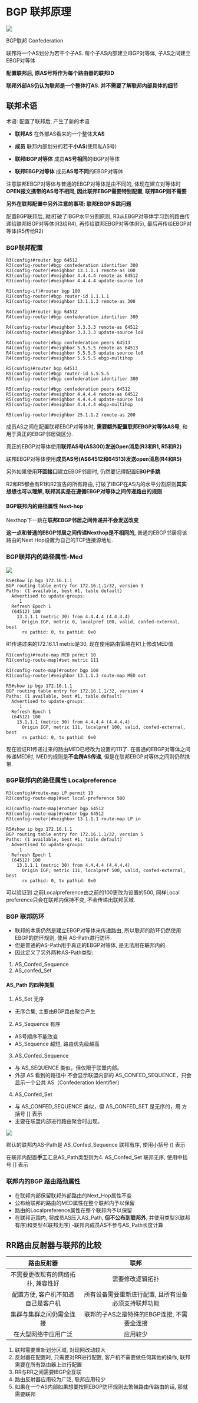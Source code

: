 # BGP 联邦原理

![](image/240703.png)

BGP联邦 Confederation

联邦将一个AS划分为若干个子AS. 每个子AS内部建立IBGP对等体, 子AS之间建立EBGP对等体

**配置联邦后, 原AS号将作为每个路由器的联邦ID**

**联邦外部AS仍认为联邦是一个整体打AS. 并不需要了解联邦内部具体的细节**

## 联邦术语

术语: 配置了联邦后, 产生了新的术语

- **联邦AS** 在外部AS看来的一个整体**大AS**
- **成员** 联邦内部划分的若干**小AS**(使用私AS号)

- **联邦IBGP对等体** 成员**AS号相同**的IBGP对等体 
- **联邦EBGP对等体** 成员**AS号不同**的EBGP对等体

注意联邦EBGP对等体与普通的EBGP对等体是由不同的, 体现在建立对等体时**OPEN报文携带的AS号不相同, 因此联邦EBGP需要特别配置, 联邦BGP则不需要**

**另外在联邦配置中另外注意的事项: 联邦EBGP多跳问题**

配置BGP联邦后, 就i打破了IBGP水平分割原则, R3从EBGP对等体学习到的路由传递给联邦IBGP对等体(R3给R4), 再传给联邦EBGP对等体(R5), 最后再传给EBGP对等体(R5传给R2)

### BGP联邦配置

```
R3(config)#router bgp 64512
R3(config-router)#bgp confederation identifier 300
R3(config-router)#neighbor 13.1.1.1 remote-as 100
R3(config-router)#neighbor 4.4.4.4 remote-as 64512
R3(config-router)#neighbor 4.4.4.4 update-source lo0
```

```
R1(config-if)#router bgp 100
R1(config-router)#bgp router-id 1.1.1.1
R1(config-router)#neighbor 13.1.1.3 remote-as 300
```

```
R4(config)#router bgp 64512
R4(config-router)#bgp confederation identifier 300

R4(config-router)#neighbor 3.3.3.3 remote-as 64512
R4(config-router)#neighbor 3.3.3.3 update-source lo0

R4(config-router)#bgp confederation peers 64513
R4(config-router)#neighbor 5.5.5.5 remote-as 64513
R4(config-router)#neighbor 5.5.5.5 update-source lo0
R4(config-router)#neighbor 5.5.5.5 ebgp-multihop
```

```
R5(config)#router bgp 64513
R5(config-router)#bgp router-id 5.5.5.5
R5(config-router)#bgp confederation identifier 300

R5(config-router)#bgp confederation peers 64512
R5(config-router)#neighbor 4.4.4.4 remote-as 64512
R5(config-router)#neighbor 4.4.4.4 update-source lo0
R5(config-router)#neighbor 4.4.4.4 ebgp-multihop

R5(config-router)#neighbor 25.1.1.2 remote-as 200
```

成员AS之间在配置联邦EBGP对等体时, **需要额外配置联邦EBGP对等体AS号**, 和用于真正的EBGP邻居做区分.

真正的EBGP对等体使用**联邦AS号(AS300)发送Open消息(R3和R1, R5和R2)**

联邦EBGP对等体使用**成员AS号(AS64512和64513)发送open消息(R4和R5)**

另外如果使用**环回接口**建立EBGP邻居时, 仍然要记得配置**EBGP多跳**

R2和R5都会有R1和R2宣告的所有路由, 打破了IBGP在AS内的水平分割原则**其实想想也可以理解, 联邦其实是在遵循EBGP对等体之间传递路由的规则**


#### BGP联邦内的路径属性 Next-hop

Nexthop下一跳在**联邦EBGP邻居之间传递并不会发送改变**

**这一点和普通的EBGP邻居之间传递Nexthop是不相同的,** 普通的EBGP邻居将该路由的Next Hop设置为自己的TCP连接源地址.


### BGP联邦内的路径属性-Med

![](image/240703.png)

```
R5#show ip bgp 172.16.1.1
BGP routing table entry for 172.16.1.1/32, version 3
Paths: (1 available, best #1, table default)
  Advertised to update-groups:
     1
  Refresh Epoch 1
  (64512) 100
    13.1.1.1 (metric 30) from 4.4.4.4 (4.4.4.4)
      Origin IGP, metric 0, localpref 100, valid, confed-external, best
      rx pathid: 0, tx pathid: 0x0
```

R1传递过来的172.16.1.1 metric是30, 现在使用路由策略在R1上修改MED值

```
R1(config)#route-map MED permit 10
R1(config-route-map)#set metric 111

R1(config-route-map)#router bgp 100
R1(config-router)#neighbor 13.1.1.3 route-map MED out
```

```
R5#show ip bgp 172.16.1.1
BGP routing table entry for 172.16.1.1/32, version 4
Paths: (1 available, best #1, table default)
  Advertised to update-groups:
     1
  Refresh Epoch 1
  (64512) 100
    13.1.1.1 (metric 30) from 4.4.4.4 (4.4.4.4)
      Origin IGP, metric 111, localpref 100, valid, confed-external, best
      rx pathid: 0, tx pathid: 0x0
```

现在验证R1传递过来的路由MED已经改为设置的111了. 在普通的EBGP对等体之间传递MED时, MED的规则是**不会跨AS传递**, 但是在联邦EBGP对等体之间则仍然携带.

### BGP联邦内的路径属性 Localpreference

```
R3(config)#route-map LP permit 10
R3(config-route-map)#set local-preference 500

R3(config-route-map)#rotuer bgp 64512
R3(config-route-map)#router bgp 64512
R3(config-router)#neighbor 13.1.1.1 route-map LP in
```

```
R5#show ip bgp 172.16.1.1
BGP routing table entry for 172.16.1.1/32, version 5
Paths: (1 available, best #1, table default)
  Advertised to update-groups:
     1
  Refresh Epoch 1
  (64512) 100
    13.1.1.1 (metric 30) from 4.4.4.4 (4.4.4.4)
      Origin IGP, metric 111, localpref 500, valid, confed-external, best
      rx pathid: 0, tx pathid: 0x0
```

可以验证到 之前Localpreference由之前的100更改为设置的500, 同样Local preference只会在联邦内保持不变, 不会传递出联邦区域.

### BGP 联邦防环

- 联邦的本质仍然是建立EBGP对等体来传递路由, 所以联邦的防环仍然使用EBGP的防环规则, 使用 AS-Path进行防环
- 但是普通的AS-Path用于真正的EBGP对等体, 是无法用在联邦内的
- 因此定义了另外两种AS-Path类型:
1. AS_Confed_Sequence
2. AS_confed_Set

#### AS_Path 的四种类型

1. AS_Set 无序
- 无序合集, 主要由BGP路由聚合产生

2. AS_Sequence 有序
- AS号顺序不能改变
- AS_Sequence 越短, 路由优先级越高

3. AS_Confed_Sequence
- 与 AS_SEQUENCE 类似，但仅限于联盟内部。
- 外部 AS 看到的路径中 不会显示联盟内部的 AS_CONFED_SEQUENCE，只会显示一个公共 AS（Confederation Identifier）

4. AS_Confed_Set
- 与 AS_CONFED_SEQUENCE 类似，但 AS_CONFED_SET 是无序的，用 方括号 [] 表示
- 主要在联盟内部进行路由聚合时出现。

![](image/270700.png)

默认的联邦内AS-Path是 AS_Confed_Sequence 联邦有序, 使用小括号 () 表示

在联邦内配置**手工**汇总AS_Path类型则为4. AS_Confed_Set 联邦无序, 使用中括号 [] 表示

### 联邦内的BGP 路由路劲属性

- 在联邦内部保留联邦外部路由的Next_Hop属性不变
- 公布给联邦的路由的MED属性在整个联邦内予以保留
- 路由的Localpreference属性在整个联邦内予以保留
- 在联邦范围内, 将成员AS压入AS_Path, **但不公布到联邦外**, 并使用类型3(联邦有序)和类型4(联邦无序)
-联邦内成员AS不参与AS_Path长度计算

## RR路由反射器与联邦的比较

|路由反射器|联邦|
|:-----:|:--------:|
|不需要更改现有的网络拓扑, 兼容性好|需要修改逻辑拓扑|
|配置方便, 客户机不知道自己是客户机|所有设备需要重新进行配置, 且所有设备必须支持联邦功能|
|集群与集群之间仍需全连接|联邦的子AS之是特殊的EBGP连接, 不需要全连接|
|在大型网络中应用广泛|应用较少|

1. 联邦需要重新划分区域, 对现网改动较大
2. 反射器在配置时, 只需要对RR进行配置, 客户机不需要做任何其他的操作, 联邦需要在所有路由器上进行配置
3. RR与RR之间需要IBGP全互联
4. 路由反射器应用较为广泛, 联邦应用较少
5. 如果在一个AS内部如果想要按照EBGP防环规则去繁殖路由传路由的话, 那就需要联邦

